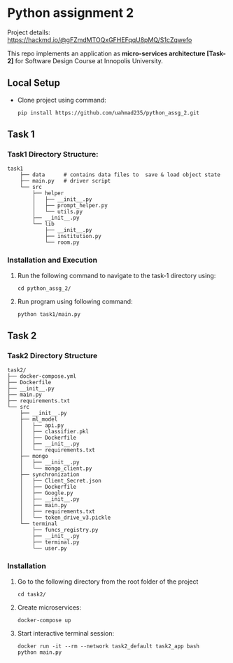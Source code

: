 # Python assignment 2

Project details:
https://hackmd.io/@gFZmdMTOQxGFHEFqqU8pMQ/S1cZqwefo

This repo implements an application as **micro-services architecture [Task-2]**  for Software Design Course at Innopolis University.

## Local Setup

* Clone project using command:
   
   ```
   pip install https://github.com/uahmad235/python_assg_2.git
   ```
  

## Task 1

### Task1 Directory Structure:
```
task1
    ├── data      # contains data files to  save & load object state
    ├── main.py   # driver script
    └── src
        ├── helper
        │   ├── __init__.py
        │   ├── prompt_helper.py
        │   └── utils.py
        ├── __init__.py
        └── lib
            ├── __init__.py
            ├── institution.py
            └── room.py
```

### Installation and Execution

1. Run the following command to navigate to the task-1 directory using:

   ```shell
   cd python_assg_2/ 
   ```

2. Run program using following command:

   ```shell
   python task1/main.py
   ```

## Task 2

### Task2 Directory Structure
```
task2/
├── docker-compose.yml
├── Dockerfile
├── __init__.py
├── main.py
├── requirements.txt
└── src
    ├── __init__.py
    ├── ml_model
    │   ├── api.py
    │   ├── classifier.pkl
    │   ├── Dockerfile
    │   ├── __init__.py
    │   └── requirements.txt
    ├── mongo
    │   ├── __init__.py
    │   └── mongo_client.py
    ├── synchronization
    │   ├── Client_Secret.json
    │   ├── Dockerfile
    │   ├── Google.py
    │   ├── __init__.py
    │   ├── main.py
    │   ├── requirements.txt
    │   └── token_drive_v3.pickle
    └── terminal
        ├── funcs_registry.py
        ├── __init__.py
        ├── terminal.py
        └── user.py
```

### Installation

1. Go to the following directory from the root folder of the project

   ```shell
   cd task2/
   ```

2. Create microservices:

   ```shell
   docker-compose up
   ```

3. Start interactive terminal session:

   ```shell
   docker run -it --rm --network task2_default task2_app bash
   python main.py
   ```
